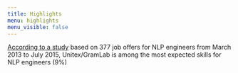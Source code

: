 ```yaml
---
title: Highlights
menu: highlights
menu_visible: false
---
```

[According to a study](https://orizontal.wordpress.com/2015/08/04/infography-what-are-the-most-expected-skills-for-nlp-engineers?target=_blank)
based on 377 job offers for NLP engineers from March 2013 to July 2015, Unitex/GramLab is among the most expected skills for NLP engineers (9%)
